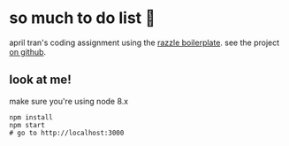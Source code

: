 # so much to do list 🐌
april tran's coding assignment using the [razzle boilerplate](https://github.com/jaredpalmer/razzle). see the project [on github](https://github.com/phucanhapril/so-much-todo-list).

## look at me!
make sure you're using node 8.x
```
npm install
npm start
# go to http://localhost:3000
```
